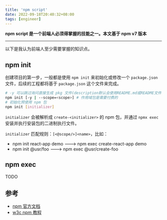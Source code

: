 ```yaml
---
title: 'npm script'
date: 2022-09-18T20:40:32+08:00
tags: [engineer]
---
```


**npm script 是一个前端人必须得掌握的技能之一。本文基于 npm v7 版本**

---

以下是我认为前端人至少需要掌握的知识点。

## npm init

创建项目的第一步，一般都是使用 `npm init` 来初始化或修改一个 `package.json` 文件，后续的工程都将基于 `package.json` 这个文件来完成。

```sh
# -y 可以跳过询问直接生成 pkg 文件(description默认会使用README.md或README文件的第一行)
npm init [-y | --scope=<scope>] # 作用域包是需要付费的
# 初始化预使用 npm 包
npm init [initializer]
```

`initializer` 会被解析成 `create-<initializer>` 的 npm 包，并通过 `npmx exec` 安装并执行安装包的二进制执行文件。

`initializer` 匹配规则：`[<@scope/>]<name>`，比如：

- npm init react-app demo ---> npm exec create-react-app demo
- npm init @usr/foo ---> npm exec @usr/create-foo

## npm exec

TODO

## 参考

- [npm 官方文档](https://docs.npmjs.com/)
- [w3c npm 教程](https://www.w3cschool.cn/npmjs/npmjs-ykuj3kmb.html)
